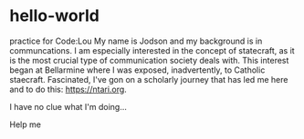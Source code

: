 # hello-world
practice for Code:Lou
My name is Jodson and my background is in communcations. I am especially interested in the concept of statecraft, as it is the most crucial type of communication society deals with. This interest began at Bellarmine where I was exposed, inadvertently, to Catholic staecraft. Fascinated, I've gon on a scholarly journey that has led me here and to do this: https://ntari.org.

I have no clue what I'm doing...

Help me
